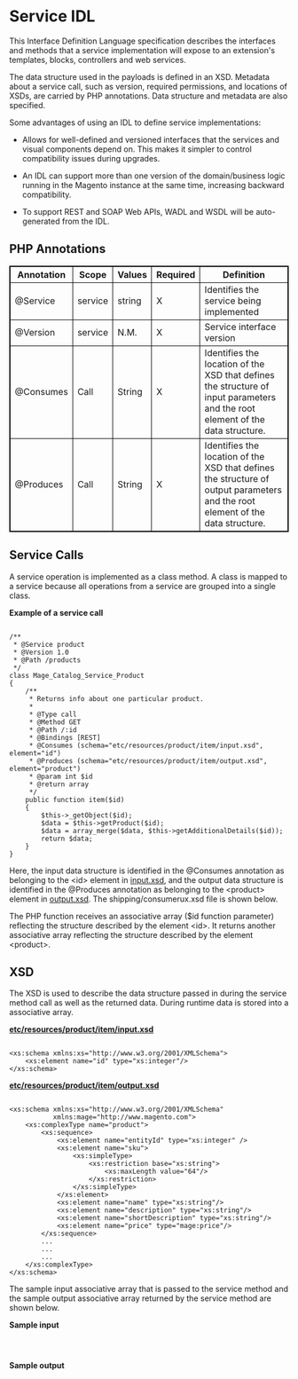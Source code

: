 Service IDL
===========

This Interface Definition Language specification describes the interfaces and
methods that a service implementation will expose to an extension's templates,
blocks, controllers and web services.

The data structure used in the payloads is defined in an XSD. Metadata about a
service call, such as version, required permissions, and locations of XSDs, are
carried by PHP annotations. Data structure and metadata are also specified.

Some advantages of using an IDL to define service implementations:

-   Allows for well-defined and versioned interfaces that the services and
    visual components depend on. This makes it simpler to control compatibility
    issues during upgrades.

-   An IDL can support more than one version of the domain/business logic
    running in the Magento instance at the same time, increasing backward
    compatibility.

-   To support REST and SOAP Web APIs, WADL and WSDL will be auto-generated from
    the IDL.
    

PHP Annotations
---------------



<table style="border:1px solid black;border-collapse:collapse;">
<tr>
<th style="border:1px solid black;"> Annotation </th>
<th style="border:1px solid black;"> Scope </th>
<th style="border:1px solid black;"> Values </th>
<th style="border:1px solid black;"> Required </th>
<th style="border:1px solid black;"> Definition </th>
</tr>
<tr>
<td style="border:1px solid black;"> @Service </td>
<td style="border:1px solid black;"> service </td>
<td style="border:1px solid black;"> string </td>
<td style="border:1px solid black;"> X </td>
<td style="border:1px solid black;"> Identifies the service being implemented </td>
</tr>
<tr>
<td style="border:1px solid black;"> @Version </td>
<td style="border:1px solid black;"> service </td>
<td style="border:1px solid black;"> N.M. </td>
<td style="border:1px solid black;"> X </td>
<td style="border:1px solid black;"> Service interface version </td>
</tr>
<tr>
<td style="border:1px solid black;"> @Consumes </td>
<td style="border:1px solid black;"> Call </td>
<td style="border:1px solid black;"> String </td>
<td style="border:1px solid black;"> X </td>
<td style="border:1px solid black;"> Identifies the location of the XSD that defines the structure of input parameters and the root element of the data structure. </td>
</tr>
<tr>
<td style="border:1px solid black;"> @Produces </td>
<td style="border:1px solid black;"> Call </td>
<td style="border:1px solid black;"> String </td>
<td style="border:1px solid black;"> X </td>
<td style="border:1px solid black;"> Identifies the location of the XSD that defines the structure of output parameters and the root element of the data structure. </td>
</tr>
</table>



Service Calls
---

A service operation is implemented as a class method. A class is mapped to a
service because all operations from a service are grouped into a single class.

**Example of a service call**

~~~~~~~~~~~~~~~~~~~~~~~~~~~~~~~~~~~~~~~~~~~~~~~~~~~~~~~~~~~~~~~~~~~~~~~~~~~~~~~~

/**
 * @Service product
 * @Version 1.0
 * @Path /products
 */
class Mage_Catalog_Service_Product
{
	/**
     * Returns info about one particular product.
     *
     * @Type call
     * @Method GET
     * @Path /:id
     * @Bindings [REST]
     * @Consumes (schema="etc/resources/product/item/input.xsd", element="id")
     * @Produces (schema="etc/resources/product/item/output.xsd", element="product")
     * @param int $id
     * @return array
     */
    public function item($id)
    {
        $this->_getObject($id);
        $data = $this->getProduct($id);
        $data = array_merge($data, $this->getAdditionalDetails($id));
        return $data;
    }
}

~~~~~~~~~~~~~~~~~~~~~~~~~~~~~~~~~~~~~~~~~~~~~~~~~~~~~~~~~~~~~~~~~~~~~~~~~~~~~~~~

Here, the input data structure is identified in the @Consumes annotation as
belonging to the <id\> element in [input.xsd][1], and the output data structure
is identified in the @Produces annotation as belonging to the <product\>
element in [output.xsd][2]. The shipping/consumerux.xsd file is shown below.

[1]: <https://github.com/magento/magento2/blob/master/app/code/Mage/Catalog/etc/resources/product/item/input.xsd>
[2]: <https://github.com/magento/magento2/blob/master/app/code/Mage/Catalog/etc/resources/product/item/output.xsd>

The PHP function receives an associative array ($id function parameter)
reflecting the structure described by the element <id\>. It returns another
associative array reflecting the structure described by the element <product\>.

XSD
---

The XSD is used to describe the data structure passed in during the service
method call as well as the returned data. During runtime data is stored into a
associative array.

**[etc/resources/product/item/input.xsd][1]**

~~~~~~~~~~~~~~~~~~~~~~~~~~~~~~~~~~~~~~~~~~~~~~~~~~~~~~~~~~~~~~~~~~~~~~~~~~~~~~~~

<xs:schema xmlns:xs="http://www.w3.org/2001/XMLSchema">
    <xs:element name="id" type="xs:integer"/>
</xs:schema>

~~~~~~~~~~~~~~~~~~~~~~~~~~~~~~~~~~~~~~~~~~~~~~~~~~~~~~~~~~~~~~~~~~~~~~~~~~~~~~~~

**[etc/resources/product/item/output.xsd][2]**

~~~~~~~~~~~~~~~~~~~~~~~~~~~~~~~~~~~~~~~~~~~~~~~~~~~~~~~~~~~~~~~~~~~~~~~~~~~~~~~~

<xs:schema xmlns:xs="http://www.w3.org/2001/XMLSchema"
           xmlns:mage="http://www.magento.com">
    <xs:complexType name="product">
        <xs:sequence>
            <xs:element name="entityId" type="xs:integer" />
            <xs:element name="sku">
                <xs:simpleType>
                    <xs:restriction base="xs:string">
                        <xs:maxLength value="64"/>
                    </xs:restriction>
                </xs:simpleType>
            </xs:element>
            <xs:element name="name" type="xs:string"/>
            <xs:element name="description" type="xs:string"/>
            <xs:element name="shortDescription" type="xs:string"/>
            <xs:element name="price" type="mage:price"/>
        </xs:sequence>
        ...
        ...
        ...
    </xs:complexType>
</xs:schema>

~~~~~~~~~~~~~~~~~~~~~~~~~~~~~~~~~~~~~~~~~~~~~~~~~~~~~~~~~~~~~~~~~~~~~~~~~~~~~~~~

The sample input associative array that is passed to the service method and the
sample output associative array returned by the service method are shown below.

**Sample input**

~~~~~~~~~~~~~~~~~~~~~~~~~~~~~~~~~~~~~~~~~~~~~~~~~~~~~~~~~~~~~~~~~~~~~~~~~~~~~~~~



~~~~~~~~~~~~~~~~~~~~~~~~~~~~~~~~~~~~~~~~~~~~~~~~~~~~~~~~~~~~~~~~~~~~~~~~~~~~~~~~

**Sample output**

~~~~~~~~~~~~~~~~~~~~~~~~~~~~~~~~~~~~~~~~~~~~~~~~~~~~~~~~~~~~~~~~~~~~~~~~~~~~~~~~



~~~~~~~~~~~~~~~~~~~~~~~~~~~~~~~~~~~~~~~~~~~~~~~~~~~~~~~~~~~~~~~~~~~~~~~~~~~~~~~~


